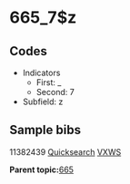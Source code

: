 # 665\_7$z

## Codes

-   Indicators
    -   First: \_
    -   Second: 7
-   Subfield: z

## Sample bibs

11382439 [Quicksearch](https://search.library.yale.edu/catalog/11382439) [VXWS](http://prodorbis.library.yale.edu:7014/vxws/GetHoldingsService?bibId=11382439)

**Parent topic:**[665](../../tags/665/665.md)

